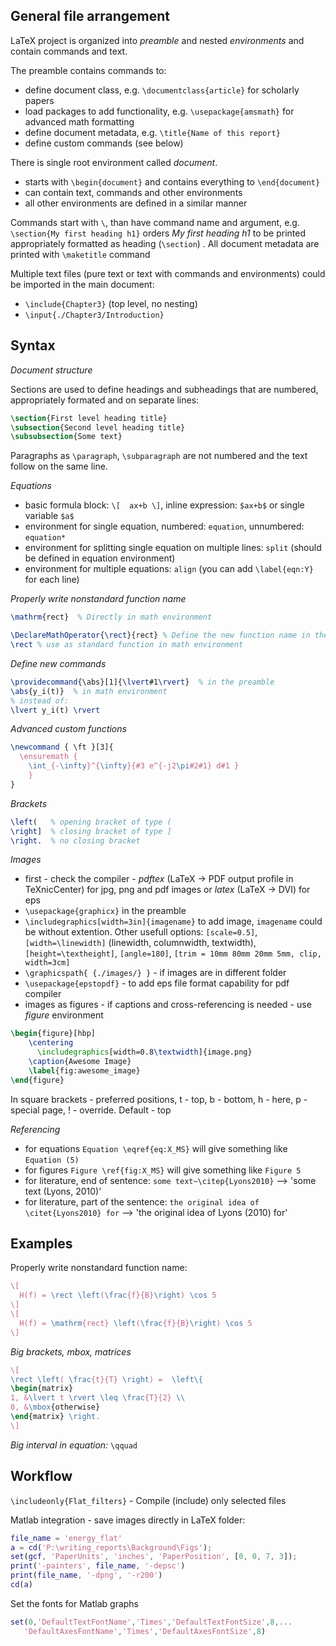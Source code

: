 ## General file arrangement

LaTeX project is organized into *preamble* and nested *environments* and contain commands and text.

The preamble contains commands to:

  - define document class, e.g. `\documentclass{article}` for scholarly papers
  - load packages to add functionality, e.g. `\usepackage{amsmath}` for advanced math formatting
  - define document metadata, e.g. `\title{Name of this report}`
  - define custom commands (see below)
  
There is single root environment called *document*.

  - starts with `\begin{document}` and contains everything to `\end{document}`
  - can contain text, commands and other environments
  - all other environments are defined in a similar manner

Commands start with `\`, than have command name and argument, e.g. `\section{My first heading h1}`
orders *My first heading h1* to be printed appropriately formatted as heading (`\section`) . All document metadata are printed with `\maketitle` command

Multiple text files (pure text or text with commands and environments) could be imported in the main document:
  
  - `\include{Chapter3}` (top level, no nesting)
  - `\input{./Chapter3/Introduction}`

  
## Syntax

*Document structure*

Sections  are used to define headings and subheadings that are numbered, appropriately formated and on separate lines:

```latex
\section{First level heading title}
\subsection{Second level heading title}
\subsubsection{Some text}
```

Paragraphs as `\paragraph`, `\subparagraph` are not numbered and the text follow on the same line.

*Equations*

  - basic formula block: `\[  ax+b \]`, inline expression: `$ax+b$` or single variable `$a$`
  - environment for single equation, numbered: `equation`, unnumbered: `equation*`
  - environment for splitting single equation on multiple lines: `split` (should be defined in equation environment)
  - environment for multiple equations: `align` (you can add `\label{eqn:Y}` for each line)

*Properly write nonstandard function name*

```latex
\mathrm{rect}  % Directly in math environment

\DeclareMathOperator{\rect}{rect} % Define the new function name in the preamble
\rect % use as standard function in math environment
```

*Define new commands*

```latex
\providecommand{\abs}[1]{\lvert#1\rvert}  % in the preamble
\abs{y_i(t)}  % in math environment
% instead of:
\lvert y_i(t) \rvert
```
*Advanced custom functions*

```latex
\newcommand { \ft }[3]{
  \ensuremath {
    \int_{-\infty}^{\infty}{#3 e^{-j2\pi#2#1} d#1 } 
	}
}
```

*Brackets*

```latex
\left(   % opening bracket of type (
\right]  % closing bracket of type ]
\right.  % no closing bracket
```

*Images*

- first - check the compiler -  *pdftex* (LaTeX -> PDF output profile in TeXnicCenter) for jpg, png and pdf images or *latex* (LaTeX -> DVI) for eps
- `\usepackage{graphicx}` in the preamble
- `\includegraphics[width=3in]{imagename}` to add image,  `imagename` could be without extention.
Other usefull options: `[scale=0.5]`, `[width=\linewidth]` (linewidth, columnwidth, textwidth), `[height=\textheight]`,
`[angle=180]`, `[trim = 10mm 80mm 20mm 5mm, clip, width=3cm]`
- `\graphicspath{ {./images/} }` - if images are in different folder
- `\usepackage{epstopdf}` - to add eps file format capability for pdf compiler
- images as figures -  if captions and cross-referencing is needed - use *figure* environment

```latex
\begin{figure}[hbp]
    \centering
      \includegraphics[width=0.8\textwidth]{image.png}
    \caption{Awesome Image}
    \label{fig:awesome_image}
\end{figure}
```
In square brackets - preferred positions, t - top, b - bottom, h - here, p - special page, ! - override. Default - top

*Referencing*

- for equations `Equation \eqref{eq:X_MS}` will give something like `Equation (5)`
- for figures `Figure \ref{fig:X_MS}` will give something like `Figure 5`
- for literature, end of sentence: `some text~\citep{Lyons2010}` --> 'some text (Lyons, 2010)'
- for literature, part of the sentence: `the original idea of \citet{Lyons2010} for` --> 'the original idea of Lyons (2010) for'

## Examples
Properly write nonstandard function name:

```latex
\[  
  H(f) = \rect \left(\frac{f}{B}\right) \cos 5 
\]
\[  
  H(f) = \mathrm{rect} \left(\frac{f}{B}\right) \cos 5 
\]
```

*Big brackets, mbox, matrices*

```latex
\[
\rect \left( \frac{t}{T} \right) =  \left\{
\begin{matrix}
1, &\lvert t \rvert \leq \frac{T}{2} \\
0, &\mbox{otherwise}
\end{matrix} \right.
\]
```

*Big interval in equation:* `\qquad`

## Workflow

`\includeonly{Flat_filters}` - Compile (include) only selected files

Matlab integration - save images directly in LaTeX folder:

```matlab
file_name = 'energy_flat'
a = cd('P:\writing_reports\Background\Figs');
set(gcf, 'PaperUnits', 'inches', 'PaperPosition', [0, 0, 7, 3]);
print('-painters', file_name, '-depsc')
print(file_name, '-dpng', '-r200')
cd(a)
```

Set the fonts for Matlab graphs

```matlab
set(0,'DefaultTextFontName','Times','DefaultTextFontSize',8,...
   'DefaultAxesFontName','Times','DefaultAxesFontSize',8)
```
